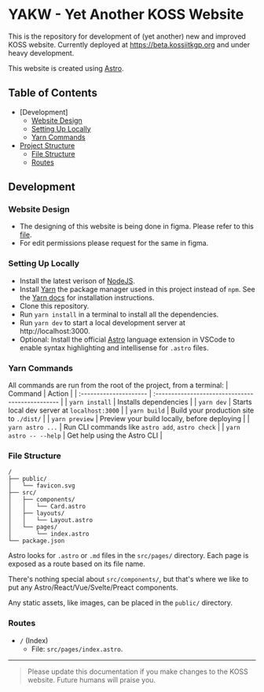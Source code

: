 # YAKW - Yet Another KOSS Website

This is the repository for development of (yet another) new and improved KOSS website. Currently deployed at https://beta.kossiitkgp.org and under heavy development.

This website is created using [Astro](https://astro.build).

## Table of Contents

- [Development]
  - [Website Design](#website-design)
  - [Setting Up Locally](#setting-up-locally)
  - [Yarn Commands](#yarn-commands)
- [Project Structure](#project-structure)
  - [File Structure](#file-structure)
  - [Routes](#routes)

## Development

### Website Design

- The designing of this website is being done in figma. Please refer to this [file](<https://www.figma.com/file/Ig70QETLgR6Y0ZPj8ZJuTr/KOSS-Website-(Astro)?type=design&node-id=0%3A1&mode=design&t=RozP8tupGSpVSKtF-1>).
- For edit permissions please request for the same in figma.

### Setting Up Locally

- Install the latest verison of [NodeJS](https://nodejs.org/en).
- Install [Yarn](https://yarnpkg.com/) the package manager used in this project instead of `npm`. See the [Yarn docs](https://yarnpkg.com/getting-started/install) for installation instructions.
- Clone this repository.
- Run `yarn install` in a terminal to install all the dependencies.
- Run `yarn dev` to start a local development server at http://localhost:3000.
- Optional: Install the official [Astro](https://marketplace.visualstudio.com/items?itemName=astro-build.astro-vscode) language extension in VSCode to enable syntax highlighting and intellisense for `.astro` files.

### Yarn Commands

All commands are run from the root of the project, from a terminal:
| Command | Action |
| :--------------------- | :----------------------------------------------- |
| `yarn install` | Installs dependencies |
| `yarn dev` | Starts local dev server at `localhost:3000` |
| `yarn build` | Build your production site to `./dist/` |
| `yarn preview` | Preview your build locally, before deploying |
| `yarn astro ...` | Run CLI commands like `astro add`, `astro check` |
| `yarn astro -- --help` | Get help using the Astro CLI |

### File Structure

```
/
├── public/
│   └── favicon.svg
├── src/
│   ├── components/
│   │   └── Card.astro
│   ├── layouts/
│   │   └── Layout.astro
│   └── pages/
│       └── index.astro
└── package.json
```

Astro looks for `.astro` or `.md` files in the `src/pages/` directory. Each page is exposed as a route based on its file name.

There's nothing special about `src/components/`, but that's where we like to put any Astro/React/Vue/Svelte/Preact components.

Any static assets, like images, can be placed in the `public/` directory.

### Routes

- `/` (Index)
  - File: `src/pages/index.astro`.

---

> Please update this documentation if you make changes to the KOSS website. Future humans will praise you.
